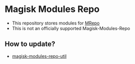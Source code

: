 # Magisk Modules Repo
- This repository stores modules for [MRepo](https://github.com/ya0211/MRepo)
- This is not an officially supported Magisk-Modules-Repo
## How to update?
- [magisk-modules-repo-util](https://github.com/ya0211/magisk-modules-repo-util.git)